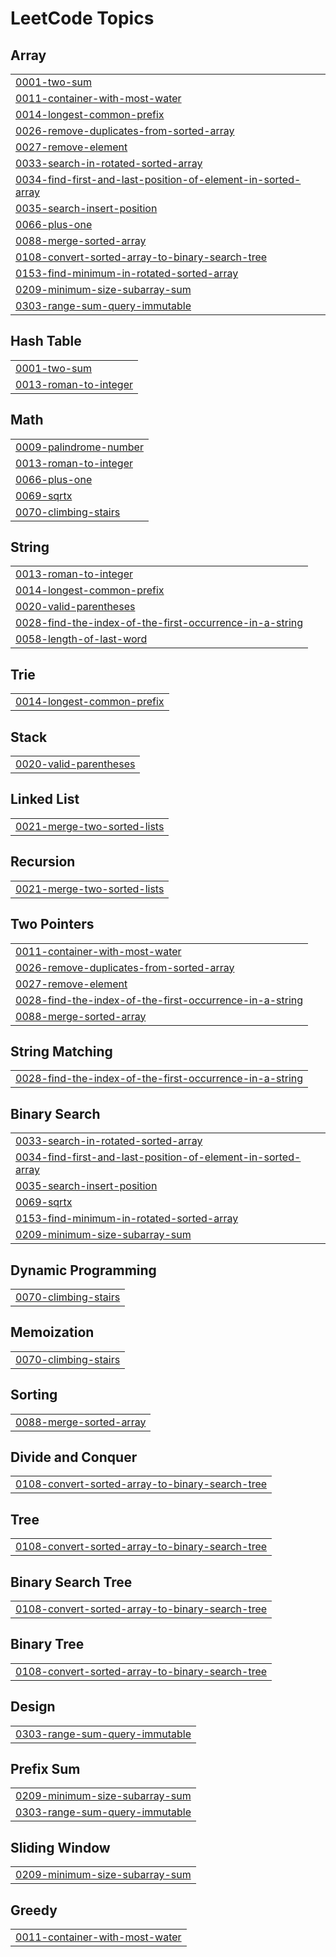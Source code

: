 

<!---LeetCode Topics Start-->
# LeetCode Topics
## Array
|  |
| ------- |
| [0001-two-sum](https://github.com/crptk/leetcode-solutions/tree/master/0001-two-sum) |
| [0011-container-with-most-water](https://github.com/crptk/leetcode-solutions/tree/master/0011-container-with-most-water) |
| [0014-longest-common-prefix](https://github.com/crptk/leetcode-solutions/tree/master/0014-longest-common-prefix) |
| [0026-remove-duplicates-from-sorted-array](https://github.com/crptk/leetcode-solutions/tree/master/0026-remove-duplicates-from-sorted-array) |
| [0027-remove-element](https://github.com/crptk/leetcode-solutions/tree/master/0027-remove-element) |
| [0033-search-in-rotated-sorted-array](https://github.com/crptk/leetcode-solutions/tree/master/0033-search-in-rotated-sorted-array) |
| [0034-find-first-and-last-position-of-element-in-sorted-array](https://github.com/crptk/leetcode-solutions/tree/master/0034-find-first-and-last-position-of-element-in-sorted-array) |
| [0035-search-insert-position](https://github.com/crptk/leetcode-solutions/tree/master/0035-search-insert-position) |
| [0066-plus-one](https://github.com/crptk/leetcode-solutions/tree/master/0066-plus-one) |
| [0088-merge-sorted-array](https://github.com/crptk/leetcode-solutions/tree/master/0088-merge-sorted-array) |
| [0108-convert-sorted-array-to-binary-search-tree](https://github.com/crptk/leetcode-solutions/tree/master/0108-convert-sorted-array-to-binary-search-tree) |
| [0153-find-minimum-in-rotated-sorted-array](https://github.com/crptk/leetcode-solutions/tree/master/0153-find-minimum-in-rotated-sorted-array) |
| [0209-minimum-size-subarray-sum](https://github.com/crptk/leetcode-solutions/tree/master/0209-minimum-size-subarray-sum) |
| [0303-range-sum-query-immutable](https://github.com/crptk/leetcode-solutions/tree/master/0303-range-sum-query-immutable) |
## Hash Table
|  |
| ------- |
| [0001-two-sum](https://github.com/crptk/leetcode-solutions/tree/master/0001-two-sum) |
| [0013-roman-to-integer](https://github.com/crptk/leetcode-solutions/tree/master/0013-roman-to-integer) |
## Math
|  |
| ------- |
| [0009-palindrome-number](https://github.com/crptk/leetcode-solutions/tree/master/0009-palindrome-number) |
| [0013-roman-to-integer](https://github.com/crptk/leetcode-solutions/tree/master/0013-roman-to-integer) |
| [0066-plus-one](https://github.com/crptk/leetcode-solutions/tree/master/0066-plus-one) |
| [0069-sqrtx](https://github.com/crptk/leetcode-solutions/tree/master/0069-sqrtx) |
| [0070-climbing-stairs](https://github.com/crptk/leetcode-solutions/tree/master/0070-climbing-stairs) |
## String
|  |
| ------- |
| [0013-roman-to-integer](https://github.com/crptk/leetcode-solutions/tree/master/0013-roman-to-integer) |
| [0014-longest-common-prefix](https://github.com/crptk/leetcode-solutions/tree/master/0014-longest-common-prefix) |
| [0020-valid-parentheses](https://github.com/crptk/leetcode-solutions/tree/master/0020-valid-parentheses) |
| [0028-find-the-index-of-the-first-occurrence-in-a-string](https://github.com/crptk/leetcode-solutions/tree/master/0028-find-the-index-of-the-first-occurrence-in-a-string) |
| [0058-length-of-last-word](https://github.com/crptk/leetcode-solutions/tree/master/0058-length-of-last-word) |
## Trie
|  |
| ------- |
| [0014-longest-common-prefix](https://github.com/crptk/leetcode-solutions/tree/master/0014-longest-common-prefix) |
## Stack
|  |
| ------- |
| [0020-valid-parentheses](https://github.com/crptk/leetcode-solutions/tree/master/0020-valid-parentheses) |
## Linked List
|  |
| ------- |
| [0021-merge-two-sorted-lists](https://github.com/crptk/leetcode-solutions/tree/master/0021-merge-two-sorted-lists) |
## Recursion
|  |
| ------- |
| [0021-merge-two-sorted-lists](https://github.com/crptk/leetcode-solutions/tree/master/0021-merge-two-sorted-lists) |
## Two Pointers
|  |
| ------- |
| [0011-container-with-most-water](https://github.com/crptk/leetcode-solutions/tree/master/0011-container-with-most-water) |
| [0026-remove-duplicates-from-sorted-array](https://github.com/crptk/leetcode-solutions/tree/master/0026-remove-duplicates-from-sorted-array) |
| [0027-remove-element](https://github.com/crptk/leetcode-solutions/tree/master/0027-remove-element) |
| [0028-find-the-index-of-the-first-occurrence-in-a-string](https://github.com/crptk/leetcode-solutions/tree/master/0028-find-the-index-of-the-first-occurrence-in-a-string) |
| [0088-merge-sorted-array](https://github.com/crptk/leetcode-solutions/tree/master/0088-merge-sorted-array) |
## String Matching
|  |
| ------- |
| [0028-find-the-index-of-the-first-occurrence-in-a-string](https://github.com/crptk/leetcode-solutions/tree/master/0028-find-the-index-of-the-first-occurrence-in-a-string) |
## Binary Search
|  |
| ------- |
| [0033-search-in-rotated-sorted-array](https://github.com/crptk/leetcode-solutions/tree/master/0033-search-in-rotated-sorted-array) |
| [0034-find-first-and-last-position-of-element-in-sorted-array](https://github.com/crptk/leetcode-solutions/tree/master/0034-find-first-and-last-position-of-element-in-sorted-array) |
| [0035-search-insert-position](https://github.com/crptk/leetcode-solutions/tree/master/0035-search-insert-position) |
| [0069-sqrtx](https://github.com/crptk/leetcode-solutions/tree/master/0069-sqrtx) |
| [0153-find-minimum-in-rotated-sorted-array](https://github.com/crptk/leetcode-solutions/tree/master/0153-find-minimum-in-rotated-sorted-array) |
| [0209-minimum-size-subarray-sum](https://github.com/crptk/leetcode-solutions/tree/master/0209-minimum-size-subarray-sum) |
## Dynamic Programming
|  |
| ------- |
| [0070-climbing-stairs](https://github.com/crptk/leetcode-solutions/tree/master/0070-climbing-stairs) |
## Memoization
|  |
| ------- |
| [0070-climbing-stairs](https://github.com/crptk/leetcode-solutions/tree/master/0070-climbing-stairs) |
## Sorting
|  |
| ------- |
| [0088-merge-sorted-array](https://github.com/crptk/leetcode-solutions/tree/master/0088-merge-sorted-array) |
## Divide and Conquer
|  |
| ------- |
| [0108-convert-sorted-array-to-binary-search-tree](https://github.com/crptk/leetcode-solutions/tree/master/0108-convert-sorted-array-to-binary-search-tree) |
## Tree
|  |
| ------- |
| [0108-convert-sorted-array-to-binary-search-tree](https://github.com/crptk/leetcode-solutions/tree/master/0108-convert-sorted-array-to-binary-search-tree) |
## Binary Search Tree
|  |
| ------- |
| [0108-convert-sorted-array-to-binary-search-tree](https://github.com/crptk/leetcode-solutions/tree/master/0108-convert-sorted-array-to-binary-search-tree) |
## Binary Tree
|  |
| ------- |
| [0108-convert-sorted-array-to-binary-search-tree](https://github.com/crptk/leetcode-solutions/tree/master/0108-convert-sorted-array-to-binary-search-tree) |
## Design
|  |
| ------- |
| [0303-range-sum-query-immutable](https://github.com/crptk/leetcode-solutions/tree/master/0303-range-sum-query-immutable) |
## Prefix Sum
|  |
| ------- |
| [0209-minimum-size-subarray-sum](https://github.com/crptk/leetcode-solutions/tree/master/0209-minimum-size-subarray-sum) |
| [0303-range-sum-query-immutable](https://github.com/crptk/leetcode-solutions/tree/master/0303-range-sum-query-immutable) |
## Sliding Window
|  |
| ------- |
| [0209-minimum-size-subarray-sum](https://github.com/crptk/leetcode-solutions/tree/master/0209-minimum-size-subarray-sum) |
## Greedy
|  |
| ------- |
| [0011-container-with-most-water](https://github.com/crptk/leetcode-solutions/tree/master/0011-container-with-most-water) |
<!---LeetCode Topics End-->